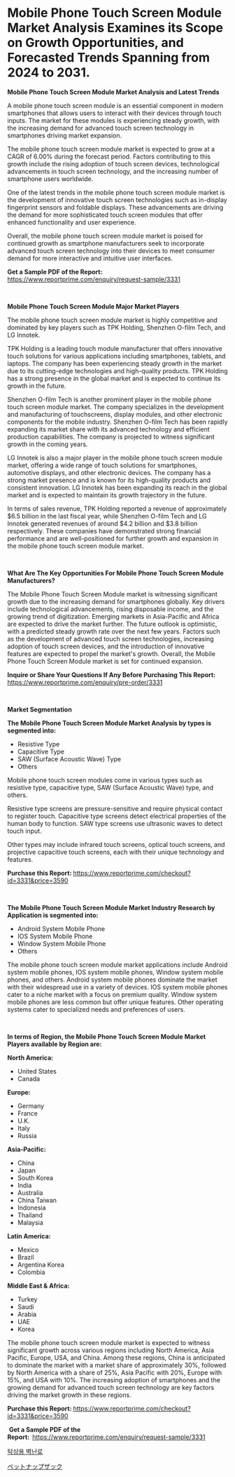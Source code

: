 <p><h1>Mobile Phone Touch Screen Module Market Analysis Examines its Scope on Growth Opportunities, and Forecasted Trends Spanning from 2024 to 2031.</h1></p><p><strong>Mobile Phone Touch Screen Module Market Analysis and Latest Trends</strong></p>
<p><p>A mobile phone touch screen module is an essential component in modern smartphones that allows users to interact with their devices through touch inputs. The market for these modules is experiencing steady growth, with the increasing demand for advanced touch screen technology in smartphones driving market expansion.</p><p>The mobile phone touch screen module market is expected to grow at a CAGR of 6.00% during the forecast period. Factors contributing to this growth include the rising adoption of touch screen devices, technological advancements in touch screen technology, and the increasing number of smartphone users worldwide.</p><p>One of the latest trends in the mobile phone touch screen module market is the development of innovative touch screen technologies such as in-display fingerprint sensors and foldable displays. These advancements are driving the demand for more sophisticated touch screen modules that offer enhanced functionality and user experience.</p><p>Overall, the mobile phone touch screen module market is poised for continued growth as smartphone manufacturers seek to incorporate advanced touch screen technology into their devices to meet consumer demand for more interactive and intuitive user interfaces.</p></p>
<p><strong>Get a Sample PDF of the Report:&nbsp;</strong> <a href="https://www.reportprime.com/enquiry/request-sample/3331">https://www.reportprime.com/enquiry/request-sample/3331</a></p>
<p>&nbsp;</p>
<p><strong>Mobile Phone Touch Screen Module Major Market Players</strong></p>
<p><p>The mobile phone touch screen module market is highly competitive and dominated by key players such as TPK Holding, Shenzhen O-film Tech, and LG Innotek. </p><p>TPK Holding is a leading touch module manufacturer that offers innovative touch solutions for various applications including smartphones, tablets, and laptops. The company has been experiencing steady growth in the market due to its cutting-edge technologies and high-quality products. TPK Holding has a strong presence in the global market and is expected to continue its growth in the future. </p><p>Shenzhen O-film Tech is another prominent player in the mobile phone touch screen module market. The company specializes in the development and manufacturing of touchscreens, display modules, and other electronic components for the mobile industry. Shenzhen O-film Tech has been rapidly expanding its market share with its advanced technology and efficient production capabilities. The company is projected to witness significant growth in the coming years.</p><p>LG Innotek is also a major player in the mobile phone touch screen module market, offering a wide range of touch solutions for smartphones, automotive displays, and other electronic devices. The company has a strong market presence and is known for its high-quality products and consistent innovation. LG Innotek has been expanding its reach in the global market and is expected to maintain its growth trajectory in the future.</p><p>In terms of sales revenue, TPK Holding reported a revenue of approximately $6.5 billion in the last fiscal year, while Shenzhen O-film Tech and LG Innotek generated revenues of around $4.2 billion and $3.8 billion respectively. These companies have demonstrated strong financial performance and are well-positioned for further growth and expansion in the mobile phone touch screen module market.</p></p>
<p>&nbsp;</p>
<p><strong>What Are The Key Opportunities For Mobile Phone Touch Screen Module Manufacturers?</strong></p>
<p><p>The Mobile Phone Touch Screen Module market is witnessing significant growth due to the increasing demand for smartphones globally. Key drivers include technological advancements, rising disposable income, and the growing trend of digitization. Emerging markets in Asia-Pacific and Africa are expected to drive the market further. The future outlook is optimistic, with a predicted steady growth rate over the next few years. Factors such as the development of advanced touch screen technologies, increasing adoption of touch screen devices, and the introduction of innovative features are expected to propel the market's growth. Overall, the Mobile Phone Touch Screen Module market is set for continued expansion.</p></p>
<p><strong>Inquire or Share Your Questions If Any Before Purchasing This Report:</strong> <a href="https://www.reportprime.com/enquiry/pre-order/3331">https://www.reportprime.com/enquiry/pre-order/3331</a></p>
<p>&nbsp;</p>
<p><strong>Market Segmentation</strong></p>
<p><strong>The Mobile Phone Touch Screen Module Market Analysis by types is segmented into:</strong></p>
<p><ul><li>Resistive Type</li><li>Capacitive Type</li><li>SAW (Surface Acoustic Wave) Type</li><li>Others</li></ul></p>
<p><p>Mobile phone touch screen modules come in various types such as resistive type, capacitive type, SAW (Surface Acoustic Wave) type, and others. </p><p>Resistive type screens are pressure-sensitive and require physical contact to register touch. Capacitive type screens detect electrical properties of the human body to function. SAW type screens use ultrasonic waves to detect touch input.</p><p>Other types may include infrared touch screens, optical touch screens, and projective capacitive touch screens, each with their unique technology and features.</p></p>
<p><strong>Purchase this Report:&nbsp;</strong><a href="https://www.reportprime.com/checkout?id=3331&price=3590">https://www.reportprime.com/checkout?id=3331&price=3590</a></p>
<p>&nbsp;</p>
<p><strong>The Mobile Phone Touch Screen Module Market Industry Research by Application is segmented into:</strong></p>
<p><ul><li>Android System Mobile Phone</li><li>IOS System Mobile Phone</li><li>Window System Mobile Phone</li><li>Others</li></ul></p>
<p><p>The mobile phone touch screen module market applications include Android system mobile phones, IOS system mobile phones, Window system mobile phones, and others. Android system mobile phones dominate the market with their widespread use in a variety of devices. IOS system mobile phones cater to a niche market with a focus on premium quality. Window system mobile phones are less common but offer unique features. Other operating systems cater to specialized needs and preferences of users.</p></p>
<p>&nbsp;</p>
<p><strong>In terms of Region, the Mobile Phone Touch Screen Module Market Players available by Region are:</strong></p>
<p>
    <p> <strong> North America: </strong>
        <ul>
            <li>United States</li>
            <li>Canada</li>
        </ul>
        </p> 
    <p> <strong> Europe: </strong>
        <ul>
            <li>Germany</li>
            <li>France</li>
            <li>U.K.</li>
            <li>Italy</li>
            <li>Russia</li>
        </ul>
        </p> 
    <p> <strong> Asia-Pacific: </strong>
        <ul>
            <li>China</li>
            <li>Japan</li>
            <li>South Korea</li>
            <li>India</li>
            <li>Australia</li>
            <li>China Taiwan</li>
            <li>Indonesia</li>
            <li>Thailand</li>
            <li>Malaysia</li>
        </ul>
        </p> 
    <p> <strong> Latin America: </strong>
        <ul>
            <li>Mexico</li>
            <li>Brazil</li>
            <li>Argentina Korea</li>
            <li>Colombia</li>
        </ul>
        </p> 
    <p> <strong> Middle East & Africa: </strong>
        <ul>
            <li>Turkey</li>
            <li>Saudi</li>
            <li>Arabia</li>
            <li>UAE</li>
            <li>Korea</li>
        </ul>
    </p>
    </p>
<p><p>The mobile phone touch screen module market is expected to witness significant growth across various regions including North America, Asia Pacific, Europe, USA, and China. Among these regions, China is anticipated to dominate the market with a market share of approximately 30%, followed by North America with a share of 25%, Asia Pacific with 20%, Europe with 15%, and USA with 10%. The increasing adoption of smartphones and the growing demand for advanced touch screen technology are key factors driving the market growth in these regions.</p></p>
<p><strong>Purchase this Report: </strong><a href="https://www.reportprime.com/checkout?id=3331&price=3590">https://www.reportprime.com/checkout?id=3331&price=3590</a></p>
<p>&nbsp;<strong>Get a Sample PDF of the Report:&nbsp;&nbsp;</strong><a href="https://www.reportprime.com/enquiry/request-sample/3331">https://www.reportprime.com/enquiry/request-sample/3331</a></p>
<p><strong></strong></p>
<p><p><a href="https://github.com/idcefvhkdut6/Market-Research-Report-List-1/blob/main/381040612755.md">탁상용 벽난로</a></p><p><a href="https://github.com/ppmazlotr77499/Market-Research-Report-List-1/blob/main/992813513796.md">ペットナップザック</a></p></p>
